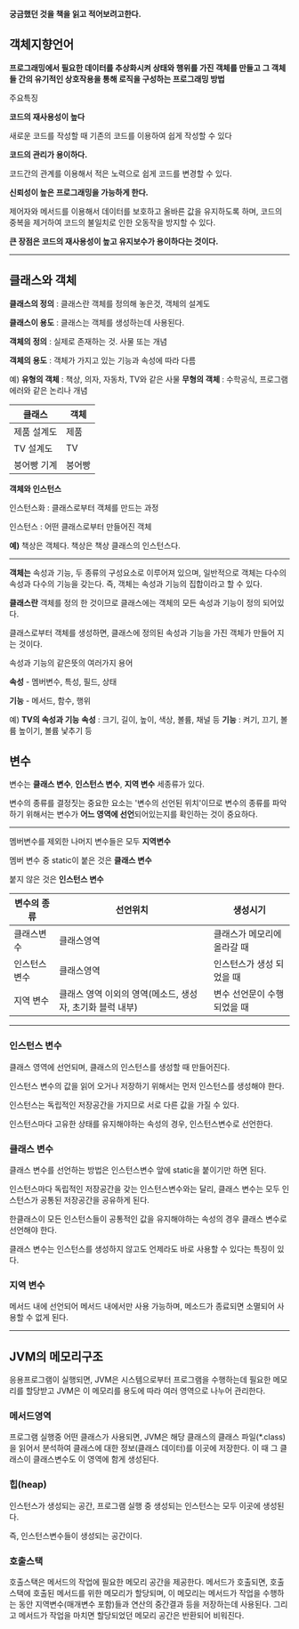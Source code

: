 **궁금했던 것을 책을 읽고 적어보려고한다.**

## **객체지향언어**
**프로그래밍에서 필요한 데이터를 추상화시켜 상태와 행위를 가진 객체를 만들고 그 객체들 간의 유기적인 상호작용을 통해 로직을 구성하는 프로그래밍 방법**

주요특징

**코드의 재사용성이 높다**

새로운 코드를 작성할 때 기존의 코드를 이용하여 쉽게 작성할 수 있다

**코드의 관리가 용이하다.**

코드간의 관계를 이용해서 적은 노력으로 쉽게 코드를 변경할 수 있다.

**신뢰성이 높은 프로그래밍을 가능하게 한다.**

  제어자와 메서드를 이용해서 데이터를 보호하고 올바른 값을 유지하도록 하며, 코드의 중복을 제거하여 코드의 불일치로 인한 오동작을 방지할 수 있다.
  

**큰 장점은 코드의 재사용성이 높고 유지보수가 용이하다는 것이다.**

 ---
 

## 클래스와 객체

**클래스의 정의** : 클래스란 객체를 정의해 놓은것, 객체의 설계도

**클래스이 용도** : 클래스는 객체를 생성하는데 사용된다.

 **객체의 정의** : 실제로 존재하는 것. 사물 또는 개념

**객체의 용도** : 객체가 가지고 있는 기능과 속성에 따라 다름

 

예) 
**유형의 객체** : 책상, 의자, 자동차, TV와 같은 사물
**무형의 객체** : 수학공식, 프로그램 에러와 같은 논리나 개념

 
|클래스|객체|
|----|----|
|제품 설계도|제품|
|TV 설계도|TV|
|붕어빵 기계|붕어빵|

**객체와 인스턴스**

인스턴스화 : 클래스로부터 객체를 만드는 과정

인스턴스 : 어떤 클래스로부터 만들어진 객체

 

**예)** 
책상은 객체다.
책상은 책상 클래스의 인스턴스다.

- - -
**객체는** 속성과 기능, 두 종류의 구성요소로 이루어져 있으며, 일반적으로 객체는 다수의 속성과 다수의 기능을 갖는다. 즉, 객체는 속성과 기능의 집합이라고 할 수 있다.

 

**클래스란** 객체를 정의 한 것이므로 클래스에는 객체의 모든 속성과 기능이 정의 되어있다.

클래스로부터 객체를 생성하면, 클래스에 정의된 속성과 기능을 가진 객체가 만들어 지는 것이다.

 

속성과 기능의 같은뜻의 여러가지 용어

**속성** - 멤버변수, 특성, 필드, 상태

**기능** - 메서드, 함수, 행위

예) 
**TV의 속성과 기능**
**속성** : 크기, 길이, 높이, 색상, 볼륨, 채널 등
**기능** : 켜기, 끄기, 볼륨 높이기, 볼륨 낯추기 등
 

 

## 변수
변수는 **클래스 변수**, **인스턴스 변수**, **지역 변수** 세종류가 있다.

변수의 종류를 결정짓는 중요한 요소는 '변수의 선언된 위치'이므로 변수의 종류를 파악하기 위해서는 변수가 **어느 영역에 선언**되어있는지를 확인하는 것이 중요하다.

---

멤버변수를 제외한 나머지 변수들은 모두 **지역변수**

멤버 변수 중 static이 붙은 것은 **클래스 변수**

붙지 않은 것은 **인스턴스 변수**

 

 |변수의 종류|선언위치|생성시기|
|----|----|----|
|클래스변수|클래스영역|클래스가 메모리에 올라갈 때|
|인스턴스 변수|클래스영역|인스턴스가 생성 되었을 때|
|지역 변수|클래스 영역 이외의 영역(메소드, 생성자, 초기화 블럭 내부)|변수 선언문이 수행되었을 때|

---
### **인스턴스 변수**

클래스 영역에 선언되며, 클래스의 인스턴스를 생성할 때 만들어진다.

인스턴스 변수의 값을 읽어 오거나 저장하기 위해서는 먼저 인스턴스를 생성해야 한다.

인스턴스는 독립적인 저장공간을 가지므로 서로 다른 값을 가질 수 있다.

인스턴스마다 고유한 상태를 유지해야하는 속성의 경우, 인스턴스변수로 선언한다.

### **클래스 변수**

클래스 변수를 선언하는 방법은 인스턴스변수 앞에 static을 붙이기만 하면 된다.

인스턴스마다 독립적인 저장공간을 갖는 인스턴스변수와는 달리, 클래스 변수는 모두 인스턴스가 공통된 저장공간을 공유하게 된다.

한클래스이 모든 인스턴스들이 공통적인 값을 유지해야하는 속성의 경우 클래스 변수로 선언해야 한다.

클래스 변수는 인스턴스를 생성하지 않고도 언제라도 바로 사용할 수 있다는 특징이 있다.

### 지역 변수
메서드 내에 선언되어 메서드 내에서만 사용 가능하며, 메소드가 종료되면 소멸되어 사용할 수 없게 된다.

 ---

## JVM의 메모리구조
응용프로그램이 실행되면, JVM은 시스템으로부터 프로그램을 수행하는데 필요한 메모리를 할당받고 JVM은 이 메모리를 용도에 따라 여러 영역으로 나누어 관리한다.

 

### 메서드영역
프로그램 실행중 어떤 클래스가 사용되면, JVM은 해당 클래스의 클래스 파일(*.class)을 읽어서 분석하여 클래스에 대한 정보(클래스 데이터)를 이곳에 저장한다. 이 때 그 클래스이 클래스변수도 이 영역에 함게 생성된다.

### 힙(heap)
인스턴스가 생성되는 공간, 프로그램 실행 중 생성되는 인스턴스는 모두 이곳에 생성된다.

즉, 인스턴스변수들이 생성되는 공간이다.

### 호출스택
호출스택은 메서드의 작업에 필요한 메모리 공간을 제공한다. 메서드가 호출되면, 호출스택에 호출된 메서드를 위한 메모리가 할당되며, 이 메모리는 메서드가 작업을 수행하는 동안 지역변수(매개변수 포함)들과 연산의 중간결과 등을 저장하는데 사용된다. 그리고 메서드가 작업을 마치면 할당되었던 메모리 공간은 반환되어 비워진다. 
